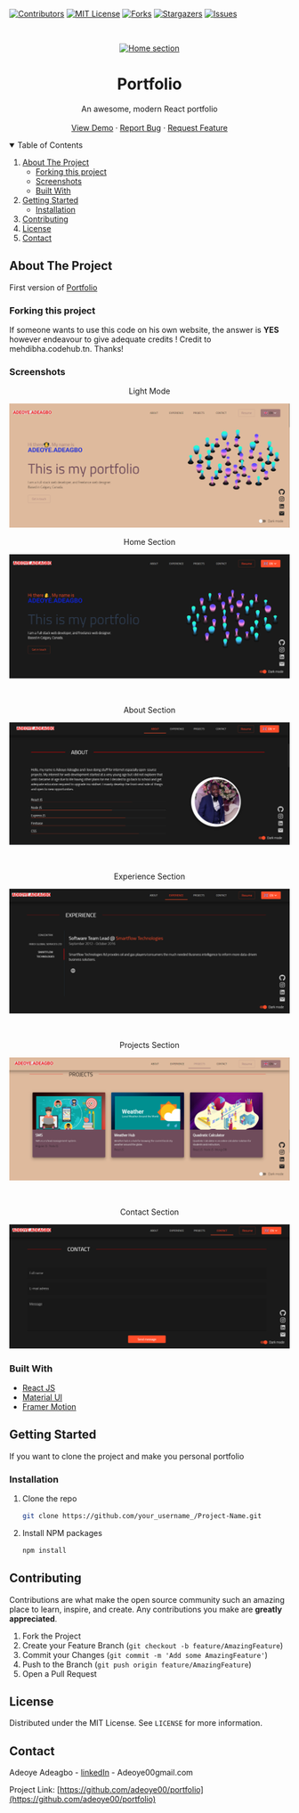 [![Contributors][contributors-shield]][contributors-url]
[![MIT License][license-shield]][license-url]
[![Forks][forks-shield]][forks-url]
[![Stargazers][stars-shield]][stars-url]
[![Issues][issues-shield]][issues-url]

<!-- PROJECT PREVIEW -->
<br />
<p align="center">
  <a href="https://github.com/adeoye00/portfolio">
    <img src="https://quadraticformulacalculator.net/wp-content/uploads/2020/11/quadratic-equation.png" alt="Home section" width="600">
  </a>

  <h1 align="center">Portfolio</h3>

  <p align="center">
    An awesome, modern React portfolio
    <br />
    <br />
    <a href="https://github.com/adeoye00/portfolio">View Demo</a>
    ·
    <a href="https://github.com/adeoye00/portfolio/issues">Report Bug</a>
    ·
    <a href="https://github.com/adeoye00/portfolio/issues">Request Feature</a>
  </p>
</p>

<!-- TABLE OF CONTENTS -->
<details open="open">
  <summary>Table of Contents</summary>
  <ol>
    <li>
      <a href="#about-the-project">About The Project</a>
      <ul>
        <li><a href="#built-with">Forking this project</a></li>
        <li><a href="#built-with">Screenshots</a></li>
        <li><a href="#built-with">Built With</a></li>
      </ul>
    </li>
    <li>
      <a href="#getting-started">Getting Started</a>
      <ul>
        <li><a href="#installation">Installation</a></li>
      </ul>
    </li>
    <li><a href="#contributing">Contributing</a></li>
    <li><a href="#license">License</a></li>
    <li><a href="#contact">Contact</a></li>
  </ol>
</details>

<!-- ABOUT THE PROJECT -->

## About The Project

First version of <a href="https://github.com/adeoye00/portfolio" target="_blank">Portfolio</a>

### Forking this project

If someone wants to use this code on his own website, the answer is **YES** however endeavour to give adequate credits !
Credit to mehdibha.codehub.tn. Thanks!

### Screenshots

<p align="center">
  <p align="center">Light Mode</p>
  <img src="screenshots/light.png" alt="Home section">
</p>
<p align="center">
  <p align="center">Home Section</p>
  <img src="screenshots/home.png" alt="Home section">
</p>
<br />
<p align="center">
  <p align="center">About Section</p>
  <img src="screenshots/about.png" alt="About section">
</p>
<br />
<p align="center">
  <p align="center">Experience Section</p>
  <img src="screenshots/experience.png" alt="Experience section">
</p>
<br />
<p align="center">
  <p align="center">Projects Section</p>
  <img src="screenshots/projects.png" alt="Projects section">
</p>
<br />
<p align="center">
  <p align="center">Contact Section</p>
  <img src="screenshots/contact.png" alt="Contact section">
</p>

### Built With

- [React JS](https://reactjs.org/)
- [Material UI](https://material-ui.com/)
- [Framer Motion](https://www.framer.com/motion/)

<!-- GETTING STARTED -->

## Getting Started

If you want to clone the project and make you personal portfolio

### Installation

1. Clone the repo
   ```sh
   git clone https://github.com/your_username_/Project-Name.git
   ```
2. Install NPM packages
   ```sh
   npm install
   ```

<!-- CONTRIBUTING -->

## Contributing

Contributions are what make the open source community such an amazing place to learn, inspire, and create. Any contributions you make are **greatly appreciated**.

1. Fork the Project
2. Create your Feature Branch (`git checkout -b feature/AmazingFeature`)
3. Commit your Changes (`git commit -m 'Add some AmazingFeature'`)
4. Push to the Branch (`git push origin feature/AmazingFeature`)
5. Open a Pull Request

<!-- LICENSE -->

## License

Distributed under the MIT License. See `LICENSE` for more information.

<!-- CONTACT -->

## Contact

Adeoye Adeagbo - [linkedIn](https://www.linkedin.com/in/ade-adeagbo-14657963/) - Adeoye00gmail.com

Project Link: [https://github.com/adeoye00/portfolio](https://github.com/adeoye00/portfolio)

<!-- MARKDOWN LINKS & IMAGES -->
<!-- https://www.markdownguide.org/basic-syntax/#reference-style-links -->

[contributors-shield]: https://img.shields.io/github/contributors/adeoye00/portfolio.svg?style=for-the-badge
[contributors-url]: https://github.com/adeoye00/portfolio/graphs/contributors
[forks-shield]: https://img.shields.io/github/forks/adeoye00/portfolio.svg?style=for-the-badge
[forks-url]: https://github.com/adeoye00/portfolio.svg/network/members
[stars-shield]: https://img.shields.io/github/stars/adeoye00/portfolio.svg?style=for-the-badge
[stars-url]: https://github.com/adeoye00/portfolio.svg/stargazers
[issues-shield]: https://img.shields.io/github/issues/adeoye00/portfolio.svg?style=for-the-badge
[issues-url]: https://github.com/adeoye00/portfolio.svg/issues
[license-shield]: https://img.shields.io/github/license/adeoye00/portfolio.svg?style=for-the-badge
[license-url]: https://github.com/adeoye00/portfolio.svg/blob/master/LICENSE.txt
